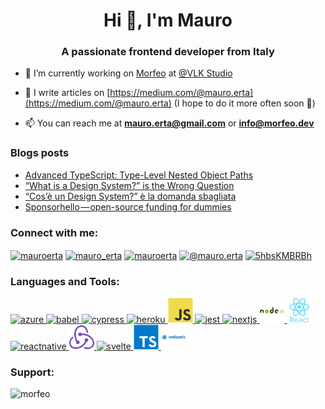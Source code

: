 <h1 align="center">Hi 👋, I'm Mauro</h1>
<h3 align="center">A passionate frontend developer from Italy</h3>

- 🔭 I’m currently working on [Morfeo](https://github.com/morfeojs) at [@VLK Studio](https://github.com/VLK-STUDIO)

- 📝 I write articles on [https://medium.com/@mauro.erta](https://medium.com/@mauro.erta) (I hope to do it more often soon 🤞)

- 📫 You can reach me at **mauro.erta@gmail.com** or **info@morfeo.dev**

### Blogs posts
<!-- BLOG-POST-LIST:START -->
- [Advanced TypeScript: Type-Level Nested Object Paths](https://javascript.plainenglish.io/advanced-typescript-type-level-nested-object-paths-7f3d8901f29a?source=rss-41123fb7e7ff------2)
- [“What is a Design System?” is the Wrong Question](https://javascript.plainenglish.io/what-is-a-design-system-is-the-wrong-question-6b82cc7c661c?source=rss-41123fb7e7ff------2)
- [“Cos’è un Design System?” è la domanda sbagliata](https://medium.com/vlk-studio/cos%C3%A8-un-design-system-%C3%A8-la-domanda-sbagliata-eb29fec7e633?source=rss-41123fb7e7ff------2)
- [Sponsorhello — open-source funding for dummies](https://medium.com/vlk-studio/sponsorhello-open-source-funding-for-dummies-a19f49f68586?source=rss-41123fb7e7ff------2)
<!-- BLOG-POST-LIST:END -->

<h3 align="left">Connect with me:</h3>
<p align="left">
<a href="https://dev.to/mauroerta" target="blank"><img align="center" src="https://raw.githubusercontent.com/rahuldkjain/github-profile-readme-generator/master/src/images/icons/Social/devto.svg" alt="mauroerta" height="30" width="40" /></a>
<a href="https://twitter.com/mauro_erta" target="blank"><img align="center" src="https://raw.githubusercontent.com/rahuldkjain/github-profile-readme-generator/master/src/images/icons/Social/twitter.svg" alt="mauro_erta" height="30" width="40" /></a>
<a href="https://linkedin.com/in/mauroerta" target="blank"><img align="center" src="https://raw.githubusercontent.com/rahuldkjain/github-profile-readme-generator/master/src/images/icons/Social/linked-in-alt.svg" alt="mauroerta" height="30" width="40" /></a>
<a href="https://medium.com/@mauro.erta" target="blank"><img align="center" src="https://raw.githubusercontent.com/rahuldkjain/github-profile-readme-generator/master/src/images/icons/Social/medium.svg" alt="@mauro.erta" height="30" width="40" /></a>
<a href="https://discord.gg/5hbsKMBRBh" target="blank"><img align="center" src="https://raw.githubusercontent.com/rahuldkjain/github-profile-readme-generator/master/src/images/icons/Social/discord.svg" alt="5hbsKMBRBh" height="30" width="40" /></a>
</p>

<h3 align="left">Languages and Tools:</h3>
<p align="left"> <a href="https://azure.microsoft.com/en-in/" target="_blank" rel="noreferrer"> <img src="https://www.vectorlogo.zone/logos/microsoft_azure/microsoft_azure-icon.svg" alt="azure" width="40" height="40"/> </a> <a href="https://babeljs.io/" target="_blank" rel="noreferrer"> <img src="https://www.vectorlogo.zone/logos/babeljs/babeljs-icon.svg" alt="babel" width="40" height="40"/> </a> <a href="https://www.cypress.io" target="_blank" rel="noreferrer"> <img src="https://raw.githubusercontent.com/simple-icons/simple-icons/6e46ec1fc23b60c8fd0d2f2ff46db82e16dbd75f/icons/cypress.svg" alt="cypress" width="40" height="40"/> </a> <a href="https://heroku.com" target="_blank" rel="noreferrer"> <img src="https://www.vectorlogo.zone/logos/heroku/heroku-icon.svg" alt="heroku" width="40" height="40"/> </a> <a href="https://developer.mozilla.org/en-US/docs/Web/JavaScript" target="_blank" rel="noreferrer"> <img src="https://raw.githubusercontent.com/devicons/devicon/master/icons/javascript/javascript-original.svg" alt="javascript" width="40" height="40"/> </a> <a href="https://jestjs.io" target="_blank" rel="noreferrer"> <img src="https://www.vectorlogo.zone/logos/jestjsio/jestjsio-icon.svg" alt="jest" width="40" height="40"/> </a> <a href="https://nextjs.org/" target="_blank" rel="noreferrer"> <img src="https://cdn.worldvectorlogo.com/logos/nextjs-2.svg" alt="nextjs" width="40" height="40"/> </a> <a href="https://nodejs.org" target="_blank" rel="noreferrer"> <img src="https://raw.githubusercontent.com/devicons/devicon/master/icons/nodejs/nodejs-original-wordmark.svg" alt="nodejs" width="40" height="40"/> </a> <a href="https://reactjs.org/" target="_blank" rel="noreferrer"> <img src="https://raw.githubusercontent.com/devicons/devicon/master/icons/react/react-original-wordmark.svg" alt="react" width="40" height="40"/> </a> <a href="https://reactnative.dev/" target="_blank" rel="noreferrer"> <img src="https://reactnative.dev/img/header_logo.svg" alt="reactnative" width="40" height="40"/> </a> <a href="https://redux.js.org" target="_blank" rel="noreferrer"> <img src="https://raw.githubusercontent.com/devicons/devicon/master/icons/redux/redux-original.svg" alt="redux" width="40" height="40"/> </a> <a href="https://svelte.dev" target="_blank" rel="noreferrer"> <img src="https://upload.wikimedia.org/wikipedia/commons/1/1b/Svelte_Logo.svg" alt="svelte" width="40" height="40"/> </a> <a href="https://www.typescriptlang.org/" target="_blank" rel="noreferrer"> <img src="https://raw.githubusercontent.com/devicons/devicon/master/icons/typescript/typescript-original.svg" alt="typescript" width="40" height="40"/> </a> <a href="https://webpack.js.org" target="_blank" rel="noreferrer"> <img src="https://raw.githubusercontent.com/devicons/devicon/d00d0969292a6569d45b06d3f350f463a0107b0d/icons/webpack/webpack-original-wordmark.svg" alt="webpack" width="40" height="40"/> </a> </p>

<h3 align="left">Support:</h3>
<p><a href="https://www.buymeacoffee.com/morfeo"> <img align="left" src="https://cdn.buymeacoffee.com/buttons/v2/default-yellow.png" height="50" width="210" alt="morfeo" /></a></p><br><br>
